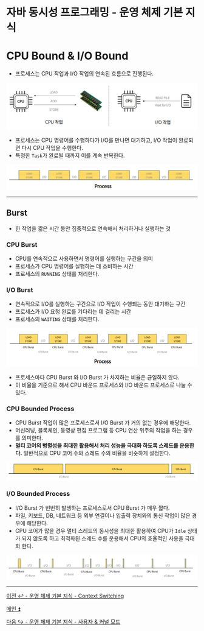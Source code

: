 # 자바 동시성 프로그래밍 - 운영 체제 기본 지식

# CPU Bound & I/O Bound

- 프로세스는 CPU 작업과 I/O 작업의 연속된 흐름으로 진행된다.

![img_18.png](image/img_18.png)

- 프로세스는 CPU 명령어를 수행하다가 I/O를 만나면 대기하고, I/O 작업이 완료되면 다시 CPU 작업을 수행한다.
- 특정한 `Task`가 완료될 때까지 이를 계속 반복한다.

![img_19.png](image/img_19.png)

---

## Burst 

- 한 작업을 짧은 시간 동안 집중적으로 연속해서 처리하거나 실행하는 것

### CPU Burst

- CPU를 연속적으로 사용하면서 명령어를 실행하는 구간을 의미
- 프로세스가 CPU 명령어를 실행하는 데 소비하는 시간
- 프로세스의 `RUNNING` 상태를 처리한다.

### I/O Burst

- 연속적으로 I/O를 실행하는 구간으로 I/O 작업이 수행되는 동안 대기하는 구간
- 프로세스가 I/O 요청 완료를 기다리는 데 걸리는 시간
- 프로세스의 `WAITING` 상태를 처리한다.

![img_20.png](image/img_20.png)

- 프로세스마다 CPU Burst 와 I/O Burst 가 차지하는 비율은 균일하지 않다.
- 이 비율을 기준으로 해서 CPU 바운드 프로세스와 I/O 바운드 프로세스로 나눌 수 있다.

### CPU Bounded Process

- CPU Burst 작업이 많은 프로세스로서 I/O Burst 가 거의 없는 경우에 해당한다.
- 머신러닝, 블록체인, 동영상 편집 프로그램 등 CPU 연산 위주의 작업을 하는 경우를 의미한다.
- **멀티 코어의 병렬성을 최대한 활용해서 처리 성능을 극대화 하도록 스레드를 운용한다.** 일반적으로 CPU 코어 수와 스레드 수의 비율을 비슷하게 설정한다.

![img_21.png](image/img_21.png)

### I/O Bounded Process

- I/O Burst 가 빈번히 발생하는 프로세스로서 CPU Burst 가 매우 짧다.
- 파일, 키보드, DB, 네트워크 등 외부 연결이나 입출력 장치와의 통신 작업이 많은 경우에 해당한다.
- CPU 코어가 많을 경우 멀티 스레드의 동시성을 최대한 활용하여 CPU가 `Idle` 상태가 되지 않도록 하고 최적화된 스레드 수를 운용해서 CPU의 효율적인 사용을 극대화 한다.

![img_22.png](image/img_22.png)

---

[이전 ↩️ - 운영 체제 기본 지식 - Context Switching]()

[메인 ⏫](https://github.com/genesis12345678/TIL/blob/main/Java/reactive/Main.md)

[다음 ↪️ - 운영 체제 기본 지식 - 사용자 & 커널 모드]()